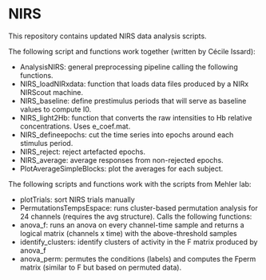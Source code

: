 # NIRS

This repository contains updated NIRS data analysis scripts. 

The following script and functions work together (written by Cécile Issard):
- AnalysisNIRS: general preprocessing pipeline calling the following functions.
- NIRS_loadNIRxdata: function that loads data files produced by a NIRx NIRScout machine.
- NIRS_baseline: define prestimulus periods that will serve as baseline values to compute I0. 
- NIRS_light2Hb: function that converts the raw intensities to Hb relative concentrations. Uses e_coef.mat.
- NIRS_defineepochs: cut the time series into epochs around each stimulus period.
- NIRS_reject: reject artefacted epochs.
- NIRS_average: average responses from non-rejected epochs.
- PlotAverageSimpleBlocks: plot the averages for each subject.

The following scripts and functions work with the scripts from Mehler lab:
- plotTrials: sort NIRS trials manually
- PermutationsTempsEspace: runs cluster-based permutation analysis for 24 channels (requires the avg structure). Calls the following functions:
- anova_f: runs an anova on every channel-time sample and returns a logical matrix (channels x time) with the above-threshold samples
- identify_clusters: identify clusters of activity in the F matrix produced by anova_f
- anova_perm: permutes the conditions (labels) and computes the Fperm matrix (similar to F but based on permuted data).
